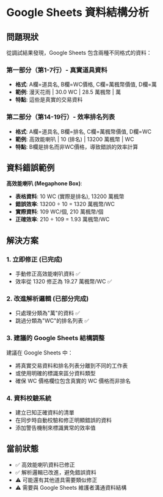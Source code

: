 # Google Sheets 資料結構分析

## 問題現狀

從調試結果發現，Google Sheets 包含兩種不同格式的資料：

### 第一部分（第1-7行）- 真實道具資料
- **格式**: A欄=道具名, B欄=WC價格, C欄=萬楓幣價值, D欄=萬
- **範例**: 漫天花雨 | 30.0 WC | 28.5 萬楓幣 | 萬
- **特點**: 這些是真實的交易資料

### 第二部分（第14-19行）- 效率排名列表  
- **格式**: A欄=道具名, B欄=排名, C欄=萬楓幣價值, D欄=WC
- **範例**: 高效能喇叭 | 10 (排名) | 13200 萬楓幣 | WC
- **特點**: B欄是排名而非WC價格，導致錯誤的效率計算

## 資料錯誤範例

**高效能喇叭 (Megaphone Box)**:
- **表格資料**: 10 WC (實際是排名), 13200 萬楓幣
- **錯誤效率**: 13200 ÷ 10 = 1320 萬楓幣/WC
- **實際資料**: 109 WC/個, 210 萬楓幣/個
- **正確效率**: 210 ÷ 109 = 1.93 萬楓幣/WC

## 解決方案

### 1. 立即修正 (已完成)
- 手動修正高效能喇叭資料 ✅
- 效率從 1320 修正為 19.27 萬楓幣/WC ✅

### 2. 改進解析邏輯 (已部分完成)
- 只處理分類為"萬"的資料 ✅  
- 跳過分類為"WC"的排名列表 ✅

### 3. 建議的 Google Sheets 結構調整
建議在 Google Sheets 中：
- 將真實交易資料和排名列表分離到不同的工作表
- 或使用明確的標識來區分資料類型
- 確保 WC 價格欄位包含真實的 WC 價格而非排名

### 4. 資料校驗系統
- 建立已知正確資料的清單
- 在同步時自動校驗和修正明顯錯誤的資料
- 添加警告機制來標識異常的效率值

## 當前狀態
- ✅ 高效能喇叭資料已修正
- ✅ 解析邏輯已改進，避免錯誤資料
- ⚠️ 可能還有其他道具需要類似修正
- ⚠️ 需要與 Google Sheets 維護者溝通資料結構
